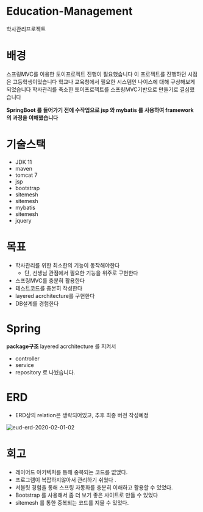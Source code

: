 # Education-Management 
학사관리프로젝트
# 배경
스프링MVC를 이용한 토이프로젝트 진행이 필요했습니다
이 프로젝트를 진행하던 시점은 고등학생이었습니다
학교나 교육청에서 필요한 시스템인 나이스에 대해 구상해보게 되었습니다
학사관리를 축소한 토이프로젝트를 스프링MVC기반으로 만들기로 결심했습니다

**SpringBoot 를 들어가기 전에 수작업으로 jsp 와 mybatis 를 사용하여 framework 의 과정을 이해했습니다**

# 기술스택
  - JDK 11
  - maven
  - tomcat 7
  - jsp
   - bootstrap
   - sitemesh
  - sitemesh
  - mybatis
  - sitemesh
  - jquery
# 목표  
- 학사관리를 위한 최소한의 기능이 동작해야한다
  - 단, 선생님 관점에서 필요한 기능을 위주로 구현한다
- 스프링MVC를 충분히 활용한다
- 테스트코드를 충본히 작성한다
- layered acrchitecture를 구현한다
- DB설계를 경험한다

# Spring
**package구조**
layered acrchitecture 를 지켜서
- controller
- service
- repository
로 나눴습니다.

# ERD
- ERD상의 relation은 생략되어있고, 추후 최종 버전 작성예정

![eud-erd-2020-02-01-02](https://user-images.githubusercontent.com/45488643/73585625-5bb55a00-44e6-11ea-89b3-b7b4001455a3.png)

# 회고
- 레이어드 아키텍처를 통해 중복되는 코드를 없앴다.
- 프로그램이 복잡하지않아서 관리하기 쉬웠다 .
- 서블릿 경험을 통해 스프링 자동화를 충분히 이해하고 활용할 수 있었다.
- Bootstrap 를 사용해서 좀 더 보기 좋은 사이트로 만들 수 있었다 
- sitemesh 를 통한 중복되는 코드를 지울 수 있었다.
